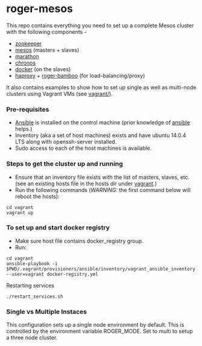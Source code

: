 # roger-mesos

This repo contains everything you need to set up a complete Mesos cluster with the following components -

* [zookeeper](https://zookeeper.apache.org/)
* [mesos](http://mesos.apache.org/) (masters + slaves)
* [marathon](https://mesosphere.github.io/marathon/)
* [chronos](http://mesos.github.io/chronos/)
* [docker](https://www.docker.com/) (on the slaves)
* [haproxy](http://www.haproxy.org/) + [roger-bamboo](https://github.com/seomoz/roger-bamboo) (for load-balancing/proxy)

It also contains examples to show how to set up single as well as multi-node clusters using Vagrant VMs (see [vagrant/](vagrant)).

### Pre-requisites
* [Ansible](http://docs.ansible.com/ansible/intro.html) is installed on the control machine (prior knowledge of [ansible](http://docs.ansible.com/ansible/index.html) helps.)
* Inventory (aka a set of host machines) exists and have ubuntu 14.0.4 LTS along with openssh-server installed.
* Sudo access to each of the host machines is available.

### Steps to get the cluster up and running
* Ensure that an inventory file exists with the list of masters, slaves, etc. (see an existing hosts file in the hosts dir under [vagrant](vagrant).)
* Run the following commands (*WARNING:* the first command below will reboot the hosts):
```
cd vagrant
vagrant up
```

### To set up and start docker registry
* Make sure host file contains docker_registry group.
* Run:
```
cd vagrant
ansible-playbook -i $PWD/.vagrant/provisioners/ansible/inventory/vagrant_ansible_inventory --user=vagrant docker-registry.yml
```

Restarting services

```
./restart_services.sh
```

### Single vs Multiple Instaces
This configuration sets up a single node environment by default. This is
controlled by the environment variable ROGER_MODE. Set to multi to setup a
three node cluster.
